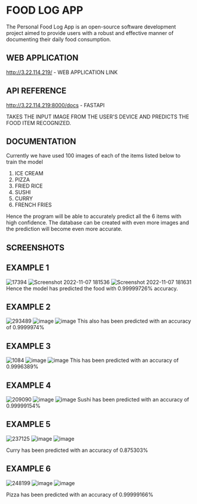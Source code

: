 # FOOD LOG APP

The Personal Food Log App is an open-source software development project aimed to
provide users with a robust and effective manner of documenting their daily food consumption. 

## WEB APPLICATION

http://3.22.114.219/ - WEB APPLICATION LINK


## API REFERENCE
http://3.22.114.219:8000/docs - FASTAPI



TAKES THE INPUT IMAGE FROM THE USER'S DEVICE AND PREDICTS THE FOOD ITEM RECOGNIZED.


## DOCUMENTATION

Currently we have used 100 images of each of the items listed below to train the model
 1. ICE CREAM
 2. PIZZA
 3. FRIED RICE
 4. SUSHI
 5. CURRY
 6. FRENCH FRIES
 
Hence the program will be able to accurately predict all the 6 items with high confidence.
The database can be created with even more images and the prediction will become even more accurate.

## SCREENSHOTS
## EXAMPLE 1

![17394](https://user-images.githubusercontent.com/104590925/200435292-e38f970b-1312-40a7-af84-05f231e0605b.jpg)
![Screenshot 2022-11-07 181536](https://user-images.githubusercontent.com/104590925/200435409-d1a86d77-0ca4-46d1-be14-e747be6edddc.jpg)
![Screenshot 2022-11-07 181631](https://user-images.githubusercontent.com/104590925/200435548-afc9fa1c-b31b-4cdb-95cd-3c936d53a5e7.jpg)
Hence the model has predicted the food with 0.99999726% accuracy.

## EXAMPLE 2


![293489](https://user-images.githubusercontent.com/104590925/200435967-d314ec84-aa2e-4ef9-acb5-92655d18bfb4.jpg)
![image](https://user-images.githubusercontent.com/104590925/200436243-efabf7cd-b4e5-4277-8db3-9bfaafbbeb67.png)
![image](https://user-images.githubusercontent.com/104590925/200436477-10aa3788-49ba-46f2-97fb-4988ff7c3282.png)
This also has been predicted with an accuracy of 0.9999974%

## EXAMPLE 3

![1084](https://user-images.githubusercontent.com/104590925/200438621-3d113803-8ed4-4076-89d7-1b49b2c104f1.jpg)
![image](https://user-images.githubusercontent.com/104590925/200439609-557a85b7-7f72-4dc2-9d66-83b88a473666.png)
![image](https://user-images.githubusercontent.com/104590925/200439684-92dcabbb-278c-411c-99b8-178fc7379a41.png)
This has been predicted with an accuracy of 0.9996389%

## EXAMPLE 4

![209090](https://user-images.githubusercontent.com/104590925/200440253-30f64aac-f681-4681-a942-e84748e2b672.jpg)
![image](https://user-images.githubusercontent.com/104590925/200440186-0554c51c-f837-40e8-b918-d4f2810c5188.png)
![image](https://user-images.githubusercontent.com/104590925/200440296-d822f14c-9688-4d6e-9671-7e5629038559.png)
Sushi has been predicted with an accuracy of 0.99999154%


## EXAMPLE 5

![237125](https://user-images.githubusercontent.com/104590925/200440514-7ea10f27-72fa-4ab5-9e5e-ecd3e166413e.jpg)
![image](https://user-images.githubusercontent.com/104590925/200440756-c1d33a74-ec6a-41c4-82f4-5f22b0485762.png)
![image](https://user-images.githubusercontent.com/104590925/200440799-1adc277f-065c-4303-9e45-20fe48488371.png)

Curry has been predicted with an accuracy of 0.875303%

## EXAMPLE 6

![248199](https://user-images.githubusercontent.com/104590925/200441164-71798734-1dfc-4ebb-8239-0e24159b1ddb.jpg)
![image](https://user-images.githubusercontent.com/104590925/200441141-963676c2-e0d0-4f00-af8f-f5687c41bed6.png)
![image](https://user-images.githubusercontent.com/104590925/200441214-7606d9ca-12a7-4ea3-b828-4c473da3f17d.png)

Pizza has been predicted with an accuracy of 0.99999166%

